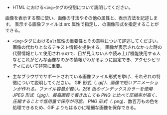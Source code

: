 - HTML における`<img>`タグの役割について説明してください。

画像を表示する際に使い、画像の寸法やその他の属性と、表示方法を記述します。
表示する画像ファイルは src 属性で指定し、の画像形式を指定することができる。

- `<img>`タグにおける`alt`属性の重要性とその意味について詳述してください。
  画像の代わりとなるテキスト情報を提供する。
  画像が表示されなかった時の代替情報として使用されるので、目が見えない人や読み上げ機能使用する人などこれがどんな画像なのかの情報がわかるように設定でき、アクセシビリティにおいて非常に重要。

- 主なブラウザでサポートされている画像ファイル形式を挙げ、それぞれの特徴について説明してください。
  GIF 形式（_. gif）、画像で短いアニメーションが作れる。ファイル容量が軽い。256 色のインデックスカラーを使用
  JPEG 形式（.jpg）、最高画質で書き出しても PNG と比べて圧縮率が高く、圧縮することで低用量で保存が可能。
  PNG 形式（_. png)、数百万もの色を処理できるため、GIF よりもはるかに精細な画像を保存できる。
